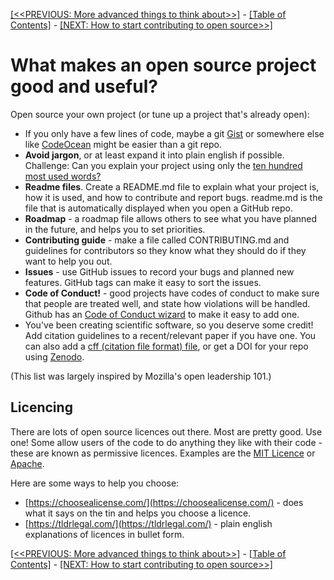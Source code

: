 [[<<PREVIOUS: More advanced things to think about>>]](git-05-more-advanced-things-to-think-about) -
[[Table of Contents]](index) - [[NEXT: How to start contributing to open source>>]](04-how-to-start-contributing-to-open-source)

# What makes an open source project good and useful?

Open source your own project (or tune up a project that's already open):

  - If you only have a few lines of code, maybe a git [Gist](https://gist.github.com/) or somewhere else like [CodeOcean](https://codeocean.com/) might be easier than a git repo.
  - **Avoid jargon**, or at least expand it into plain english if possible. Challenge: Can you explain your project using only the [ten hundred most used words?](http://splasho.com/upgoer5/)
  - **Readme files**. Create a README.md file to explain what your project is, how it is used, and how to contribute and report bugs. readme.md is the file that is automatically displayed when you open a GitHub repo.
  - **Roadmap** - a roadmap file allows others to see what you have planned in the future, and helps you to set priorities.
  - **Contributing guide** - make a file called CONTRIBUTING.md and guidelines for contributors so they know what they should do if they want to help you out.
  - **Issues** - use GitHub issues to record your bugs and planned new features. GitHub tags can make it easy to sort the issues.
  - **Code of Conduct!** - good projects have codes of conduct to make sure that people are treated well, and state how violations will be handled. Github has an [Code of Conduct wizard](https://help.github.com/articles/adding-a-code-of-conduct-to-your-project/) to make it easy to add one.
  - You've been creating scientific software, so you deserve some credit! Add citation guidelines to a recent/relevant paper if you have one. You can also add a [cff (citation file format) file](https://github.com/citation-file-format/citation-file-format), or get a DOI for your repo using [Zenodo](https://zenodo.org/).

(This list was largely inspired by Mozilla's open leadership 101.)


## Licencing

There are lots of open source licences out there. Most are pretty good. Use one!
Some allow users of the code to do anything they like with their code - these are known as permissive licences. Examples are the [MIT Licence](https://tldrlegal.com/license/mit-license) or [Apache](https://tldrlegal.com/license/apache-license-2.0-(apache-2.0)).

Here are some ways to help you choose:

- [https://choosealicense.com/](https://choosealicense.com/) - does what it says on the tin and helps you choose a licence.
- [https://tldrlegal.com/](https://tldrlegal.com/) - plain english explanations of licences in bullet form.

[[<<PREVIOUS: More advanced things to think about>>]](git-05-more-advanced-things-to-think-about) -
[[Table of Contents]](index) - [[NEXT: How to start contributing to open source>>]](04-how-to-start-contributing-to-open-source)

